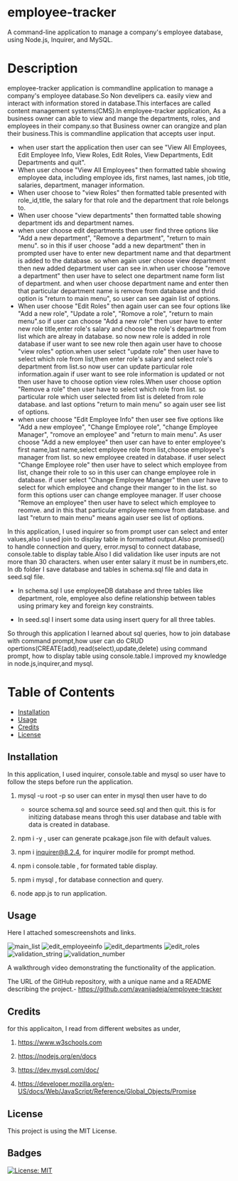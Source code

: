 # employee-tracker
A command-line application to manage a company's employee database, using Node.js, Inquirer, and MySQL.


# Description

employee-tracker application is commandline application to manage a company's employee database.So Non develipers ca. easily view and interact with information stored in database.This interfaces are called content management systems(CMS).In employee-tracker application, As a business owner can able to view and mange the departments, roles, and employees in their company.so that Business owner can orangize and plan their business.This is commandline application that accepts user input.
- when user start the application then user can see "View All Employees, Edit Employee Info, View Roles, Edit Roles, View Departments, Edit Departments and quit".
- When user choose "View All Employees" then formatted table showing employee data, including employee ids, first names, last names, job title, salaries, department, manager information.
- When user choose to "view Roles" then formatted table presented with role_id,title, the salary for that role and the department that role belongs to. 
- When user choose "view departments" then formatted table showing department ids and department names.
- when user choose edit departments then user find three options like "Add a new department", "Remove a department", "return to main menu". so in this if user choose "add a new department" then in prompted user have to enter new department name and that department is added to the database. so when again user choose view department then new added department user can see in.when user choose "remove a department" then user have to select one department name form list of department. and when user choose department name and enter then that particular department name is remove from database and thrid option is "return to main menu", so user can see again list of options.
- When user choose "Edit Roles" then again user can see four options like "Add a new role", "Update a role", "Romove a role", "return to main menu".so if user can choose "Add a new role" then user have to enter new role title,enter role's salary and choose the role's department from list which are alreay in database. so now new role is added in role database if user want to see new role then again user have to choose "view roles" option.when user 
select "update role" then user have to select which role from list,then enter role's salary and select role's department from list.so now user can update particular role information.again if user want to see role information is updated or not then user have to choose option view roles.When user choose option "Remove a role" then user have to select which role from list. so particular role which user selected from list is deleted from role database. and last options "return to main menu" so again user see list of options.
- when user choose "Edit Employee Info" then user see five options like "Add a new employee", "Change Employee role", "change Employee Manager", "romove an employee" and "return to main menu". As user choose "Add a new employee" then user can have to enter employee's first name,last name,select employee role from list,choose employee's manager from list. so new employee created in database. if user select "Change Employee role" then user have to select which employee from list, change their role to so in this user can change employee role in database. if user select "Change Employee Manager" then user have to select for which employee and change their manger to in the list. so form this options user can change employee manager. If user choose "Remove an employee" then user have to select which employee to reomve. and in this that particular employee remove from database. and last "return to main menu" means again user see list of options.

In this application, I used inquirer so from prompt user can select and enter values,also I used join to display table in formatted output.Also promised() to handle connection and query, error.mysql to connect database, console.table to display table.Also I did validation like user inputs are not more than 30 characters. when user enter salary it must be in numbers,etc. In db folder I save database and tables in schema.sql file and data in seed.sql file.

- In schema.sql I use employeeDB database and three tables like department, role, employee also define relationship between tables using primary key and foreign key constraints.

- In seed.sql I insert some data using insert query for all three tables.


So through this application I learned about sql queries, how to join database with command prompt,how user can do CRUD opertions(CREATE(add),read(select),update,delete) using command prompt, how to display table using console.table.I improved my knowledge in node.js,inquirer,and mysql.

# Table of Contents

- [Installation](#installation)
- [Usage](#usage)
- [Credits](#credits)
- [License](#license)


## Installation
 
 In this application, I used inquirer, console.table and mysql so user have to follow the steps before run the application.

 1. mysql -u root -p so user can enter in mysql then user have to do
    - source schema.sql and source seed.sql and then quit. this is for initizing database means throgh this user database and table with data is created in database.


2. npm i -y , user can generate pcakage.json file with default values.

3. npm i inquirer@8.2.4, for inquirer modile for prompt method.

4. npm i console.table , for formated table display.

5. npm i mysql , for database connection and query.

6. node app.js to run application.


## Usage

Here I attached somescreenshots and links.

![main_list](./assets/images/mainList.png)
![edit_employeeinfo](./assets/images/Edit_EmployeeInfo.png)
![edit_departments](./assets/images/Edit_Departments.png)
![edit_roles](./assets/images/Edit_Roles.png)
![validation_string](./assets/images/validation_string_nomorethan30char.png)
![validation_number](./assets/images/validation_salary_numberOnly.png)

A walkthrough video demonstrating the functionality of the application.

The URL of the GitHub repository, with a unique name and a README describing the project.-
https://github.com/avanijadeja/employee-tracker


## Credits

for this applicaiton, I read from different websites as under,

1. https://www.w3schools.com

2. https://nodejs.org/en/docs

3. https://dev.mysql.com/doc/

4. https://developer.mozilla.org/en-US/docs/Web/JavaScript/Reference/Global_Objects/Promise


## License

This project is using the MIT License.

## Badges

[![License: MIT](https://img.shields.io/badge/License-MIT-yellow.svg)](https://opensource.org/licenses/MIT)



